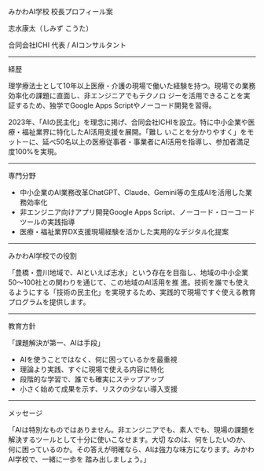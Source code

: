 みかわAI学校 校長プロフィール案

  志水康太（しみず こうた）

  合同会社ICHI 代表 / AIコンサルタント

  ---
  経歴

  理学療法士として10年以上医療・介護の現場で働いた経験を持つ。現場での業務効率化の課題に直面し、非エンジニアでもテクノロ
  ジーを活用できることを実証するため、独学でGoogle Apps Scriptやノーコード開発を習得。

  2023年、「AIの民主化」を理念に掲げ、合同会社ICHIを設立。特に中小企業や医療・福祉業界に特化したAI活用支援を展開。「難し
  いことを分かりやすく」をモットーに、延べ50名以上の医療従事者・事業者にAI活用を指導し、参加者満足度100%を実現。

  ---
  専門分野

  - 中小企業のAI業務改革ChatGPT、Claude、Gemini等の生成AIを活用した業務効率化
  - 非エンジニア向けアプリ開発Google Apps Script、ノーコード・ローコードツールの実践指導
  - 医療・福祉業界DX支援現場経験を活かした実用的なデジタル化提案

  ---
  みかわAI学校での役割

  「豊橋・豊川地域で、AIといえば志水」という存在を目指し、地域の中小企業50〜100社との関わりを通じて、この地域のAI活用を推
  進。技術を誰でも使えるようにする「技術の民主化」を実現するため、実践的で現場ですぐ使える教育プログラムを提供します。

  ---
  教育方針

  「課題解決が第一、AIは手段」

  - AIを使うことではなく、何に困っているかを最重視
  - 理論より実践、すぐに現場で使える内容に特化
  - 段階的な学習で、誰でも確実にステップアップ
  - 小さく始めて成果を示す、リスクの少ない導入支援

  ---
  メッセージ

  「AIは特別なものではありません。非エンジニアでも、素人でも、現場の課題を解決するツールとして十分に使いこなせます。大切
  なのは、何をしたいのか、何に困っているのか。その答えが明確なら、AIは強力な味方になります。みかわAI学校で、一緒に一歩を
  踏み出しましょう。」
